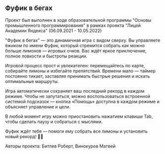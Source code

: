 ## Фуфик в бегах

Проект был выполнен в ходе образовательной программы "Основы промышленного программирования" в рамках проекта "Лицей Академии Яндекса" (06.09.2021 - 10.05.2022)

"Фуфик в бегах" — это динамичная игра с видом сверху. Вы управляете ёжиком по имени Фуфик, который стремится собрать как можно больше лимонов — игровых очков. Вас ждёт яркое приключение, полное ловкости и быстроты реакции.

Игровой процесс прост и увлекателен: перемещайтесь по карте, собирайте лимоны и избегайте препятствий. Времени мало — таймер постоянно тикает, заставляя принимать быстрые решения и искать оптимальные маршруты.

Игра автоматически сохраняет ваш последний рекорд в каждом режиме. Чтобы не запутаться, можно воспользоваться встроенной системой подсказок — кнопка «Помощь» доступна в каждом режиме и объясняет управление и цели.

В любой момент игру можно приостановить нажатием клавиши Tab, чтобы сделать паузу и собраться с мыслями.

Фуфик ждёт тебя — помоги ему собрать все лимоны и установить новый рекорд! 🍋🦔

Авторы проекта: Битлев Роберт, Винокуров Матвей